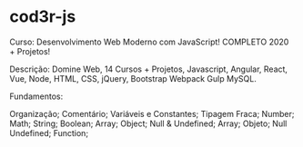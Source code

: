 # cod3r-js

Curso: Desenvolvimento Web Moderno com JavaScript! COMPLETO 2020 + Projetos!

Descrição: Domine Web, 14 Cursos + Projetos, Javascript, Angular, React, Vue, Node, HTML, CSS, jQuery, Bootstrap Webpack Gulp MySQL.

Fundamentos:

Organização;
Comentário;
Variáveis e Constantes;
Tipagem Fraca;
Number;
Math;
String;
Boolean;
Array;
Object;
Null & Undefined;
Array;
Objeto;
Null Undefined;
Function;
